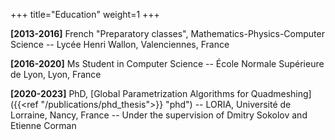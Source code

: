 +++
title="Education"
weight=1
+++

**[2013-2016]** French "Preparatory classes", Mathematics-Physics-Computer Science -- Lycée Henri Wallon, Valenciennes, France

**[2016-2020]** Ms Student in Computer Science -- École Normale Supérieure de Lyon, Lyon, France

**[2020-2023]** PhD, [Global Parametrization Algorithms for Quadmeshing]({{<ref "/publications/phd_thesis">}} "phd") -- LORIA, Université de Lorraine, Nancy, France -- Under the supervision of Dmitry Sokolov and Etienne Corman


